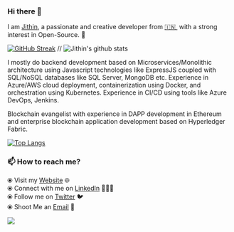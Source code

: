 ### Hi there 👋

I am [Jithin](https://jithin-zachariah.github.io/), a passionate and creative developer from [🇮🇳 ](https://en.wikipedia.org/wiki/India)&nbsp;with a strong interest in Open-Source. 🎯 

[![GitHub Streak](http://github-readme-streak-stats.herokuapp.com?user=jithin-zachariah&theme=dracula&hide_border=true)](https://git.io/streak-stats)
// ![Jithin's github stats](https://github-readme-stats.vercel.app/api?username=jithin-zachariah&count_private=true&hide=issues&show_icons=true&theme=onedark)

I mostly do backend development based on Microservices/Monolithic architecture using Javascript technologies like ExpressJS coupled with SQL/NoSQL databases like SQL Server, MongoDB etc. Experience in Azure/AWS cloud deployment, containerization using Docker, and orchestration using Kubernetes. Experience in CI/CD using tools like Azure DevOps, Jenkins.

Blockchain evangelist with experience in DAPP development in Ethereum and enterprise blockchain application development based on Hyperledger Fabric. 

[![Top Langs](https://github-readme-stats.vercel.app/api/top-langs/?username=jithin-zachariah)](https://github.com/anuraghazra/github-readme-stats)

### 📫 How to reach me? 

  ⦿ Visit my [Website](https://jithin-zachariah.github.io/) 🌐 <br>
  ⦿ Connect with me on [LinkedIn](https://www.linkedin.com/in/jithinzachariah/) 👨🏻‍💻 <br>
  ⦿ Follow me on [Twitter](https://twitter.com/Jithin_Zac) 🐦 <br>
  ⦿ Shoot Me an [Email](mailto:jithin.zachariah96@gmail.com) 💌 <br>
  
  
  ![](https://komarev.com/ghpvc/?username=jithin-zachariah)


